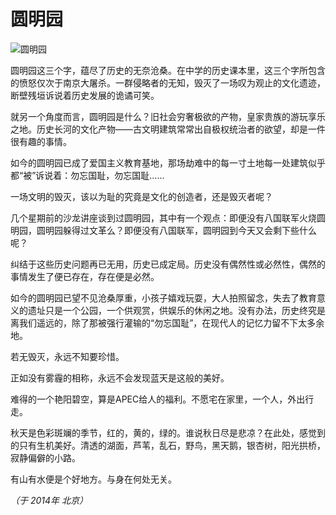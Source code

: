 # 圆明园

![圆明园](/img/leaf/yuanmingyuan.jpg)

圆明园这三个字，蕴尽了历史的无奈沧桑。在中学的历史课本里，这三个字所包含的愤怒仅次于南京大屠杀。一群侵略者的无知，毁灭了一场叹为观止的文化遗迹，断壁残垣诉说着历史发展的诡谲可笑。

就另一个角度而言，圆明园是什么？旧社会穷奢极欲的产物，皇家贵族的游玩享乐之地。历史长河的文化产物——古文明建筑常常出自极权统治者的欲望，却是一件很有趣的事情。

如今的圆明园已成了爱国主义教育基地，那场劫难中的每一寸土地每一处建筑似乎都“被”诉说着：勿忘国耻，勿忘国耻……

一场文明的毁灭，该以为耻的究竟是文化的创造者，还是毁灭者呢？

几个星期前的沙龙讲座谈到过圆明园，其中有一个观点：即便没有八国联军火烧圆明园，圆明园躲得过文革么？即便没有八国联军，圆明园到今天又会剩下些什么呢？

纠结于这些历史问题再已无用，历史已成定局。历史没有偶然性或必然性，偶然的事情发生了便已存在，存在便是必然。

如今的圆明园已望不见沧桑厚重，小孩子嬉戏玩耍，大人拍照留念，失去了教育意义的遗址只是一个公园，一个供观赏，供娱乐的休闲之地。没有办法，历史终究是离我们遥远的，除了那被强行灌输的“勿忘国耻”，在现代人的记忆力留不下太多余地。

若无毁灭，永远不知要珍惜。

正如没有雾霾的相称，永远不会发现蓝天是这般的美好。

难得的一个艳阳碧空，算是APEC给人的福利。不愿宅在家里，一个人，外出行走。

秋天是色彩斑斓的季节，红的，黄的，绿的。谁说秋日尽是悲凉？在此处，感觉到的只有生机美好。清透的湖面，芦苇，乱石，野鸟，黑天鹅，银杏树，阳光拱桥，寂静偏僻的小路。

有山有水便是个好地方。与身在何处无关。

*（于 2014年 北京）*
